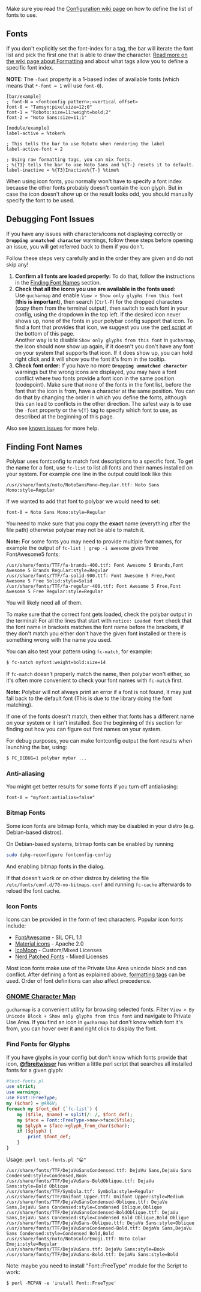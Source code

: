 Make sure you read the [Configuration wiki page](/polybar/polybar/wiki/Configuration) on how to define the list of fonts to use.

## Fonts
If you don't explicitly set the font-index for a tag, the bar will iterate the font list and pick the first one that is able to draw the character. [Read more on the wiki page about Formatting](https://github.com/polybar/polybar/wiki/Formatting) and about what tags allow you to define a specific font index.

**NOTE**: The `-font` property is a 1-based index of available fonts (which means that `*-font = 1` will use `font-0`).

```dosini
[bar/example]
; font-N = <fontconfig pattern>;<vertical offset>
font-0 = "Tamsyn:pixelsize=12;0"
font-1 = "Roboto:size=11:weight=bold;2"
font-2 = "Noto Sans:size=11;1"

[module/example]
label-active = %token%

; This tells the bar to use Roboto when rendering the label
label-active-font = 2

; Using raw formatting tags, you can mix fonts.
; %{T3} tells the bar to use Noto Sans and %{T-} resets it to default.
label-inactive = %{T3}Inactive%{T-} %time%
```

When using icon fonts, you normally won't have to specify a font index because the other fonts probably doesn't contain the icon glyph. But in case the icon doesn't show up or the result looks odd, you should manually specify the font to be used.


## Debugging Font Issues
If you have any issues with characters/icons not displaying correctly or **`Dropping unmatched character`** warnings, follow these steps before opening an issue, you will get referred back to them if you don't.

Follow these steps very carefully and in the order they are given and do not skip any!


1. **Confirm all fonts are loaded properly:**
To do that, follow the instructions in the [Finding Font Names](#finding-font-names) section.
2. **Check that all the icons you use are available in the fonts used:**  
Use `gucharmap` and enable `View > Show only glyphs from this font` (**this is
important**), then search (`Ctrl-F`) for the dropped characters (copy them from
the terminal output), then switch to each font in your config, using the
dropdown in the top left. 
If the desired icon never shows up, none of the fonts in your polybar config support that icon.
To find a font that provides that icon, we suggest you use the [perl
script](#find-fonts-for-glyphs) at the bottom of this page.  
Another way is to disable `Show only glyphs from this font` in `gucharmap`, the icon should now show up again, if it doesn't you don't have any font on your system that supports that icon. If it does show up, you can hold right click and it will show you the font it's from in the tooltip.
3. **Check font order:** If you have no more **`Dropping unmatched character`** warnings but the wrong icons are displayed, you may have a font conflict where two fonts provide a font icon in the same position (codepoint). Make sure that none of the fonts in the font list, before the font that the icon is from, have a character at the same position.
You can do that by changing the order in which you define the fonts, although this can lead to conflicts in the other direction. The safest way is to use the `-font` property or the `%{T}` tag to specify which font to use, as described at the beginning of this page.

Also see [known issues](https://github.com/polybar/polybar/wiki/Known-Issues) for more help.

## Finding Font Names
Polybar uses fontconfig to match font descriptions to a specific font. 
To get the name for a font, use `fc-list` to list all fonts and their names installed on your system.
For example one line in the output could look like this:

```
/usr/share/fonts/noto/NotoSansMono-Regular.ttf: Noto Sans Mono:style=Regular
```

If we wanted to add that font to polybar we would need to set:

```dosini
font-0 = Noto Sans Mono:style=Regular
```

You need to make sure that you copy the **exact** name (everything after the file path) otherwise polybar may not be able to match it. 

**Note:** For some fonts you may need to provide multiple font names, for example the output of `fc-list | grep -i awesome` gives three FontAwesome5 fonts:

```
/usr/share/fonts/TTF/fa-brands-400.ttf: Font Awesome 5 Brands,Font Awesome 5 Brands Regular:style=Regular
/usr/share/fonts/TTF/fa-solid-900.ttf: Font Awesome 5 Free,Font Awesome 5 Free Solid:style=Solid
/usr/share/fonts/TTF/fa-regular-400.ttf: Font Awesome 5 Free,Font Awesome 5 Free Regular:style=Regular
```

You will likely need all of them.

To make sure that the correct font gets loaded, check the polybar output in the terminal: For all the lines that start with `notice: Loaded font` check that the font name in brackets matches the font name before the brackets, if they don't match you either don't have the given font installed or there is something wrong with the name you used.

You can also test your pattern using `fc-match`, for example:

```sh
$ fc-match myfont:weight=bold:size=14
```

If `fc-match` doesn't properly match the name, then polybar won't either, so it's often more convenient to check your font names with `fc-match` first.

**Note:** Polybar will not always print an error if a font is not found, it may just fall back to the default font (This is due to the library doing the font matching).

If one of the fonts doesn't match, then either that fonts has a different name on your system or it isn't installed. See the beginning of this section for finding out how you can figure out font names on your system.

For debug purposes, you can make fontconfig output the font results when launching the bar, using: 

```sh
$ FC_DEBUG=1 polybar mybar ...
```

### Anti-aliasing
You might get better results for some fonts if you turn off antialiasing:

```dosini
font-0 = "myfont:antialias=false"
```

### Bitmap Fonts

Some icon fonts are bitmap fonts, which may be disabled in your distro (e.g.
Debian-based distros).

On Debian-based systems, bitmap fonts can be enabled by running

```sh
sudo dpkg-reconfigure fontconfig-config
```

And enabling bitmap fonts in the dialog.

If that doesn't work or on other distros by deleting the file
`/etc/fonts/conf.d/70-no-bitmaps.conf` and running `fc-cache` afterwards to
reload the font cache.

### Icon Fonts
Icons can be provided in the form of text characters. Popular icon fonts include:
- [FontAwesome](https://fontawesome.com/) - SIL OFL 1.1
- [Material icons](https://material.io/icons/) - Apache 2.0
- [IcoMoon](https://icomoon.io/app/#/select/library) - Custom/Mixed Licenses
- [Nerd Patched Fonts](https://github.com/ryanoasis/nerd-fonts) - Mixed Licenses

Most icon fonts make use of the Private Use Area unicode block and can conflict. 
After defining a font as explained above, [formatting tags](https://github.com/polybar/polybar/wiki/Formatting#format-tags) can be used. 
Order of font definitions can also affect precedence.

### [GNOME Character Map](https://en.wikipedia.org/wiki/GNOME_Character_Map) 
`gucharmap` is a convenient utility for browsing selected fonts. Filter `View > By Unicode Block + Show only glyphs from this font` and navigate to Private Use Area.
If you find an icon in `gucharmap` but don't know which font it's from, you can hover over it and right click to display the font.

### Find Fonts for Glyphs
If you have glyphs in your config but don't know which fonts provide that icon, [**@fbreitwieser**](https://github.com/fbreitwieser) has written a little perl script that searches all installed fonts for a given glyph:
```perl
#test-fonts.pl
use strict;
use warnings;
use Font::FreeType;
my ($char) = @ARGV;
foreach my $font_def (`fc-list`) {
    my ($file, $name) = split(/: /, $font_def);
    my $face = Font::FreeType->new->face($file);
    my $glyph = $face->glyph_from_char($char);
    if ($glyph) {
        print $font_def;
    }
}
```

Usage: `perl test-fonts.pl "😀"`

```
/usr/share/fonts/TTF/DejaVuSansCondensed.ttf: DejaVu Sans,DejaVu Sans Condensed:style=Condensed,Book
/usr/share/fonts/TTF/DejaVuSans-BoldOblique.ttf: DejaVu Sans:style=Bold Oblique
/usr/share/fonts/TTF/Symbola.ttf: Symbola:style=Regular
/usr/share/fonts/TTF/Unifont_Upper.ttf: Unifont Upper:style=Medium
/usr/share/fonts/TTF/DejaVuSansCondensed-Oblique.ttf: DejaVu Sans,DejaVu Sans Condensed:style=Condensed Oblique,Oblique
/usr/share/fonts/TTF/DejaVuSansCondensed-BoldOblique.ttf: DejaVu Sans,DejaVu Sans Condensed:style=Condensed Bold Oblique,Bold Oblique
/usr/share/fonts/TTF/DejaVuSans-Oblique.ttf: DejaVu Sans:style=Oblique
/usr/share/fonts/TTF/DejaVuSansCondensed-Bold.ttf: DejaVu Sans,DejaVu Sans Condensed:style=Condensed Bold,Bold
/usr/share/fonts/noto/NotoColorEmoji.ttf: Noto Color Emoji:style=Regular
/usr/share/fonts/TTF/DejaVuSans.ttf: DejaVu Sans:style=Book
/usr/share/fonts/TTF/DejaVuSans-Bold.ttf: DejaVu Sans:style=Bold
```
Note: maybe you need to install "Font::FreeType" module for the Script to work:
```
$ perl -MCPAN -e 'install Font::FreeType'
```
